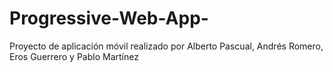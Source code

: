 # Progressive-Web-App-
Proyecto de aplicación móvil realizado por Alberto Pascual, Andrés Romero, Eros Guerrero y Pablo Martínez
